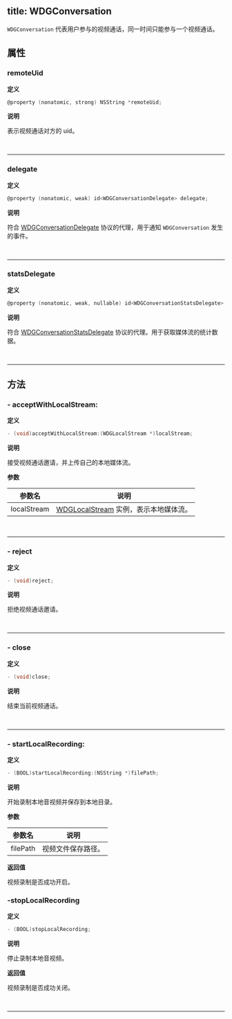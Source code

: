 title: WDGConversation
---

`WDGConversation` 代表用户参与的视频通话，同一时间只能参与一个视频通话。

## 属性

### remoteUid

**定义**

```objectivec
@property (nonatomic, strong) NSString *remoteUid;
```

**说明**

表示视频通话对方的 uid。

</br>

---

### delegate

**定义**

```objectivec
@property (nonatomic, weak) id<WDGConversationDelegate> delegate;
```

**说明**

符合 [WDGConversationDelegate](/conversation/iOS/api/WDGConversationDelegate.html) 协议的代理，用于通知 `WDGConversation` 发生的事件。

</br>

---

### statsDelegate

**定义**

```objectivec
@property (nonatomic, weak, nullable) id<WDGConversationStatsDelegate> statsDelegate;
```

**说明**

符合 [WDGConversationStatsDelegate](/conversation/iOS/api/WDGConversationStatsDelegate.html) 协议的代理。用于获取媒体流的统计数据。

</br>

---

## 方法

### - acceptWithLocalStream:

**定义**

```objectivec
- (void)acceptWithLocalStream:(WDGLocalStream *)localStream;
```

**说明**

接受视频通话邀请，并上传自己的本地媒体流。

**参数**

参数名 | 说明 
---|---
localStream | [WDGLocalStream](/conversation/iOS/api/WDGLocalStream.html) 实例，表示本地媒体流。

</br>

---

### - reject

**定义**

```objectivec
- (void)reject;
```

**说明**

拒绝视频通话邀请。

</br>

---

### - close

**定义**

```objectivec
- (void)close;
```

**说明**

结束当前视频通话。

</br>

---

### - startLocalRecording:

**定义**

```objectivec
- (BOOL)startLocalRecording:(NSString *)filePath;
```

**说明**

开始录制本地音视频并保存到本地目录。

**参数**

参数名 | 说明 
---|---
filePath | 视频文件保存路径。

**返回值**

视频录制是否成功开启。

### -stopLocalRecording

**定义**

```objectivec
- (BOOL)stopLocalRecording;
```

**说明**

停止录制本地音视频。

**返回值**

视频录制是否成功关闭。

</br>

---
